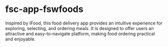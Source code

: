 # fsc-app-fswfoods
Inspired by iFood, this food delivery app provides an intuitive experience for exploring, selecting, and ordering meals. It is designed to offer users an attractive and easy-to-navigate platform, making food ordering practical and enjoyable.
